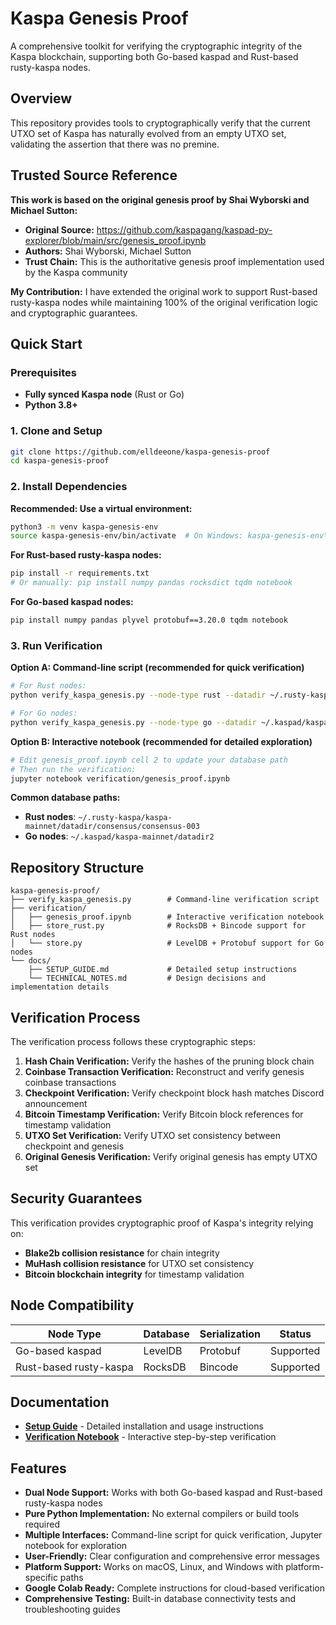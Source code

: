 # Kaspa Genesis Proof

A comprehensive toolkit for verifying the cryptographic integrity of the Kaspa blockchain, supporting both Go-based kaspad and Rust-based rusty-kaspa nodes.

## Overview

This repository provides tools to cryptographically verify that the current UTXO set of Kaspa has naturally evolved from an empty UTXO set, validating the assertion that there was no premine.

## Trusted Source Reference

**This work is based on the original genesis proof by Shai Wyborski and Michael Sutton:**
- **Original Source:** https://github.com/kaspagang/kaspad-py-explorer/blob/main/src/genesis_proof.ipynb
- **Authors:** Shai Wyborski, Michael Sutton
- **Trust Chain:** This is the authoritative genesis proof implementation used by the Kaspa community

**My Contribution:** I have extended the original work to support Rust-based rusty-kaspa nodes while maintaining 100% of the original verification logic and cryptographic guarantees.

## Quick Start

### Prerequisites
- **Fully synced Kaspa node** (Rust or Go)
- **Python 3.8+**

### 1. Clone and Setup
```bash
git clone https://github.com/elldeeone/kaspa-genesis-proof
cd kaspa-genesis-proof
```

### 2. Install Dependencies

**Recommended: Use a virtual environment:**
```bash
python3 -m venv kaspa-genesis-env
source kaspa-genesis-env/bin/activate  # On Windows: kaspa-genesis-env\Scripts\activate
```

**For Rust-based rusty-kaspa nodes:**
```bash
pip install -r requirements.txt
# Or manually: pip install numpy pandas rocksdict tqdm notebook
```

**For Go-based kaspad nodes:**
```bash
pip install numpy pandas plyvel protobuf==3.20.0 tqdm notebook
```

### 3. Run Verification

**Option A: Command-line script (recommended for quick verification)**
```bash
# For Rust nodes:
python verify_kaspa_genesis.py --node-type rust --datadir ~/.rusty-kaspa/kaspa-mainnet/datadir

# For Go nodes:
python verify_kaspa_genesis.py --node-type go --datadir ~/.kaspad/kaspa-mainnet/datadir2
```

**Option B: Interactive notebook (recommended for detailed exploration)**
```bash
# Edit genesis_proof.ipynb cell 2 to update your database path
# Then run the verification:
jupyter notebook verification/genesis_proof.ipynb
```

**Common database paths:**
- **Rust nodes**: `~/.rusty-kaspa/kaspa-mainnet/datadir/consensus/consensus-003`
- **Go nodes**: `~/.kaspad/kaspa-mainnet/datadir2`

## Repository Structure

```
kaspa-genesis-proof/
├── verify_kaspa_genesis.py        # Command-line verification script
├── verification/
│   ├── genesis_proof.ipynb        # Interactive verification notebook
│   ├── store_rust.py              # RocksDB + Bincode support for Rust nodes
│   └── store.py                   # LevelDB + Protobuf support for Go nodes
└── docs/
    ├── SETUP_GUIDE.md             # Detailed setup instructions
    └── TECHNICAL_NOTES.md         # Design decisions and implementation details
```

## Verification Process

The verification process follows these cryptographic steps:

1. **Hash Chain Verification:** Verify the hashes of the pruning block chain
2. **Coinbase Transaction Verification:** Reconstruct and verify genesis coinbase transactions
3. **Checkpoint Verification:** Verify checkpoint block hash matches Discord announcement
4. **Bitcoin Timestamp Verification:** Verify Bitcoin block references for timestamp validation
5. **UTXO Set Verification:** Verify UTXO set consistency between checkpoint and genesis
6. **Original Genesis Verification:** Verify original genesis has empty UTXO set

## Security Guarantees

This verification provides cryptographic proof of Kaspa's integrity relying on:
- **Blake2b collision resistance** for chain integrity
- **MuHash collision resistance** for UTXO set consistency  
- **Bitcoin blockchain integrity** for timestamp validation

## Node Compatibility

| Node Type | Database | Serialization | Status |
|-----------|----------|---------------|---------|
| Go-based kaspad | LevelDB | Protobuf | Supported |
| Rust-based rusty-kaspa | RocksDB | Bincode | Supported |

## Documentation

- **[Setup Guide](docs/SETUP_GUIDE.md)** - Detailed installation and usage instructions
- **[Verification Notebook](verification/genesis_proof.ipynb)** - Interactive step-by-step verification

## Features

- **Dual Node Support:** Works with both Go-based kaspad and Rust-based rusty-kaspa nodes
- **Pure Python Implementation:** No external compilers or build tools required
- **Multiple Interfaces:** Command-line script for quick verification, Jupyter notebook for exploration
- **User-Friendly:** Clear configuration and comprehensive error messages
- **Platform Support:** Works on macOS, Linux, and Windows with platform-specific paths
- **Google Colab Ready:** Complete instructions for cloud-based verification
- **Comprehensive Testing:** Built-in database connectivity tests and troubleshooting guides